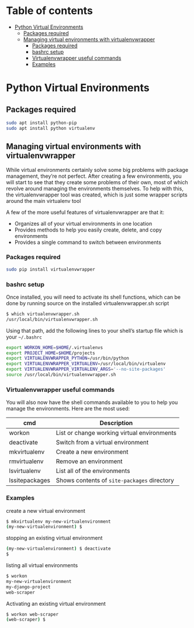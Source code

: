 # Table of contents

- [Python Virtual Environments](#python-virtual-environments)
  * [Packages required](#packages-required)
  * [Managing virtual environments with virtualenvwrapper](#managing-virtual-environments-with-virtualenvwrapper)
    + [Packages required](#packages-required-1)
    + [bashrc setup](#bashrc-setup)
    + [Virtualenvwrapper useful commands](#virtualenvwrapper-useful-commands)
    + [Examples](#examples)

# Python Virtual Environments



## Packages required

```bash
sudo apt install python-pip
sudo apt install python virtualenv
```



## Managing virtual environments with virtualenvwrapper

While virtual environments certainly solve some big problems with package management, they’re not perfect. After creating a few environments, you will start to see that they create some problems of their own, most of which revolve around managing the environments themselves. To help with this, the virtualenvwrapper tool was created, which is just some wrapper scripts around the main virtualenv tool



A few of the more useful features of virtualenvwrapper are that it:

- Organizes all of your virtual environments in one location
- Provides methods to help you easily create, delete, and copy environments
- Provides a single command to switch between environments



### Packages required



```bash
sudo pip install virtualenvwrapper
```



### bashrc setup

Once installed, you will need to activate its shell functions, which can be done by running source on the installed virtualenvwrapper.sh script



```bash
$ which virtualenvwrapper.sh
/usr/local/bin/virtualenvwrapper.sh
```



Using that path, add the following lines to your shell’s startup file which is your `~/.bashrc`

```bash
export WORKON_HOME=$HOME/.virtualenvs
export PROJECT_HOME=$HOME/projects
export VIRTUALENVWRAPPER_PYTHON=/usr/bin/python
export VIRTUALENVWRAPPER_VIRTUALENV=/usr/local/bin/virtualenv
export VIRTUALENVWRAPPER_VIRTUALENV_ARGS='--no-site-packages'
source /usr/local/bin/virtualenvwrapper.sh
```



### Virtualenvwrapper useful commands

You will also now have the shell commands available to you to help you manage the environments. Here are the most used:

| cmd            | Description                                 |
| -------------- | ------------------------------------------- |
| workon         | List or change working virtual environments |
| deactivate     | Switch from a virtual environment           |
| mkvirtualenv   | Create a new environment                    |
| rmvirtualenv   | Remove an environment                       |
| lsvirtualenv   | List all of the environments                |
| lssitepackages | Shows contents of `site-packages` directory |



### Examples



create a new virtual environment

```bash
$ mkvirtualenv my-new-virtualenvironment
(my-new-virtualenvironment) $
```



stopping an existing virtual environment

```bash
(my-new-virtualenvironment) $ deactivate
$
```



listing all virtual environments

```bash
$ workon
my-new-virtualenvironment
my-django-project
web-scraper
```



Activating an existing virtual environment

```bash
$ workon web-scraper
(web-scraper) $
```



